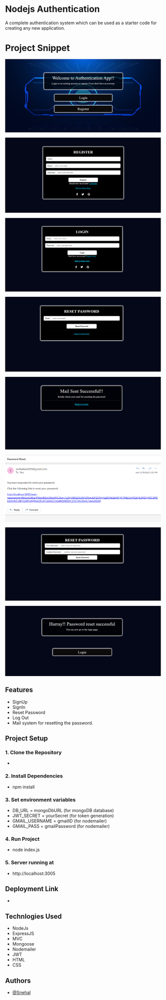 # Nodejs Authentication

A complete authentication system which can be used as a starter code for creating any new application.

# Project Snippet

![Project Screenshot](/public/images/interface.png)

![Project Screenshot](/public/images/registration.png)

![Project Screenshot](/public/images/login.png)

![Project Screenshot](/public/images/resetpassword.png)

![Project Screenshot](/public/images/mailsent.png)

![Project Screenshot](/public/images/mail.png)

![Project Screenshot](/public/images/newpassword.png)

![Project Screenshot](/public/images/finalpage.png)

## Features

- SignUp
- SignIn
- Reset Password
- Log Out
- Mail system for resetting the password.

## Project Setup

### 1. Clone the Repository

-

### 2. Install Dependencies

- npm install

### 3. Set environment variables

- DB_URL = mongoDbURL (for mongoDB database)
- JWT_SECRET = yourSecret (for token generation)
- GMAIL_USERNAME = gmailID (for nodemailer)
- GMAIL_PASS = gmailPassword (for nodemailer)

### 4. Run Project

- node index.js

### 5. Server running at

- http://localhost:3005

## Deployment Link

-

## Technlogies Used

- NodeJs
- ExpressJS
- MVC
- Mongoose
- Nodemailer
- JWT
- HTML
- CSS

## Authors

- [@Snehal](https://github.com/Snehal-Salvi)
